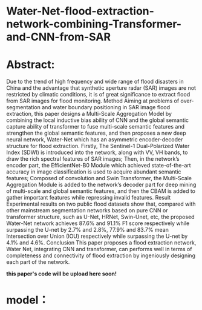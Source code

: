 # Water-Net-flood-extraction-network-combining-Transformer-and-CNN-from-SAR
# **Abstract:**


   Due to the trend of high frequency and wide range of flood disasters in China and the advantage that synthetic aperture radar (SAR) images 
are not restricted by climatic conditions, it is of great significance to extract flood from SAR images for flood monitoring. Method Aiming 
at problems of over-segmentation and water boundary positioning in SAR image flood extraction, this paper designs a Multi-Scale Aggregation 
Model by combining the local inductive bias ability of CNN and the global semantic capture ability of transformer to fuse multi-scale semantic 
features and strengthen the global semantic features, and then proposes a new deep neural network, Water-Net which has an asymmetric encoder-decoder
structure for flood extraction. Firstly, The Sentinel-1 Dual-Polarized Water Index (SDWI) is introduced into the network, along with VV, VH bands, 
to draw the rich spectral features of SAR images; Then, in the network’s encoder part, the EfficientNet-B0 Module which achieved state-of-the-art 
accuracy in image classification is used to acquire abundant semantic features; Composed of convolution and Swin Transformer, the Multi-Scale Aggregation 
Module is added to the network’s decoder part for deep mining of multi-scale and global semantic features, and then the CBAM is added to gather important
features while repressing invalid features. Result Experimental results on two public flood datasets show that, compared with other mainstream segmentation
networks based on pure CNN or transformer structure, such as U-Net, HRNet, Swin-Unet, etc, the proposed Water-Net network achieves 87.6% and 91.1% F1 score 
respectively while surpassing the U-net by 2.7% and 2.8%, 77.9% and 83.7% mean Intersection over Union (IOU) respectively while surpassing the U-net by 4.1% 
and 4.6%. Conclusion This paper proposes a flood extraction network, Water Net, integrating CNN and transformer, can performs well in terms of completeness 
and connectivity of flood extraction by ingeniously designing each part of the network.

**this paper's code will be upload here soon!**
# model：


